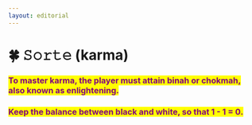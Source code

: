 ```yaml
---
layout: editorial
---
```


# 🍀 𝚂𝚘𝚛𝚝𝚎 (karma)

### <mark style="color:purple;">To master karma, the player must attain binah or chokmah, also known as enlightening.</mark>

### <mark style="color:purple;">Keep the balance between black and white, so that 1 - 1 = 0.</mark>&#x20;
